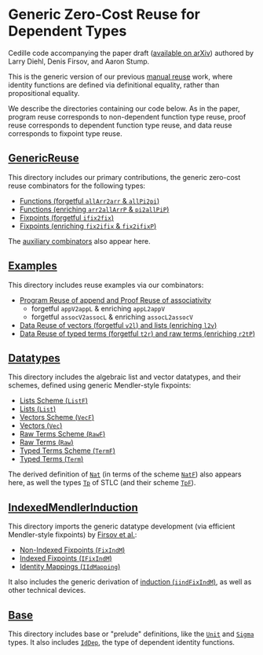 Generic Zero-Cost Reuse for Dependent Types
===========================================

Cedille code accompanying the paper draft
([available on arXiv](https://arxiv.org/abs/1803.08150)) 
authored by Larry Diehl, Denis Firsov, and Aaron Stump.

This is the generic version of our
previous [manual reuse](https://github.com/larrytheliquid/zero-cost-coercions)
work, where identity functions are defined via definitional equality, 
rather than propositional equality.

We describe the directories containing our code below. As in the paper,
program reuse corresponds to non-dependent function type reuse,
proof reuse corresponds to dependent function type reuse,
and data reuse corresponds to fixpoint type reuse.

[GenericReuse](code/GenericReuse)
---------------------------------

This directory includes our primary contributions,
the generic zero-cost reuse combinators for the following types:
* [Functions (forgetful `allArr2arr` & `allPi2pi`)](code/GenericReuse/FogFun.ced)
* [Functions (enriching `arr2allArrP` & `pi2allPiP`)](code/GenericReuse/EnrFun.ced)
* [Fixpoints (forgetful `ifix2fix`)](code/GenericReuse/FogFix.ced)
* [Fixpoints (enriching `fix2ifix` & `fix2ifixP`)](code/GenericReuse/EnrFix.ced)

The [auxiliary combinators](code/GenericReuse/Aux.ced) also appear here.

[Examples](code/Examples)
---------------------------------

This directory includes reuse examples via our combinators:
* [Program Reuse of append and Proof Reuse of associativity](code/Examples/AppendReuse.ced)
  * forgetful `appV2appL` & enriching `appL2appV`
  * forgetful `assocV2assocL` & enriching `assocL2assocV`
* [Data Reuse of vectors (forgetful `v2l`) and lists (enriching `l2v`)](code/Examples/ListVecReuse.ced)
* [Data Reuse of typed terms (forgetful `t2r`) and raw terms (enriching `r2tP`)](code/Examples/RawTermReuse.ced)

[Datatypes](code/Datatypes)
---------------------------

This directory includes the algebraic list and vector datatypes,
and their schemes, defined using generic Mendler-style fixpoints:
* [Lists Scheme (`ListF`)](code/Datatypes/ListF.ced)
* [Lists (`List`)](code/Datatypes/List.ced)
* [Vectors Scheme (`VecF`)](code/Datatypes/VecF.ced)
* [Vectors (`Vec`)](code/Datatypes/Vec.ced)
* [Raw Terms Scheme (`RawF`)](code/Datatypes/RawF.ced)
* [Raw Terms (`Raw`)](code/Datatypes/Raw.ced)
* [Typed Terms Scheme (`TermF`)](code/Datatypes/TermF.ced)
* [Typed Terms (`Term`)](code/Datatypes/Term.ced)

The derived definition of [`Nat`](code/Datatypes/Nat.ced)
(in terms of the scheme [`NatF`](code/Datatypes/NatF.ced))
also appears here, as well the types [`Tp`](code/Datatypes/Tp.ced)
of STLC (and their scheme [`TpF`](code/Datatypes/TpF.ced)).

[IndexedMendlerInduction](code/IndexedMendlerInduction)
-------------------------------------------------------

This directory imports the generic datatype development
(via efficient Mendler-style fixpoints) by
[Firsov et al.](https://arxiv.org/abs/1803.02473):
* [Non-Indexed Fixpoints (`FixIndM`)](code/IndexedMendlerInduction/FixIndM.ced)
* [Indexed Fixpoints (`IFixIndM`)](code/IndexedMendlerInduction/IFixIndM.ced)
* [Identity Mappings (`IIdMapping`)](code/IndexedMendlerInduction/IIdMapping.ced)

It also includes the generic derivation of [induction (`iindFixIndM`)](code/IndexedMendlerInduction/IInductionM.ced),
as well as other technical devices.

[Base](code/Base)
-----------------

This directory includes base or "prelude" definitions,
like the [`Unit`](code/Base/Unit.ced) and [`Sigma`](code/Base/Sigma.ced) types.
It also includes [`IdDep`](code/Base/Id.ced),
the type of dependent identity functions.

